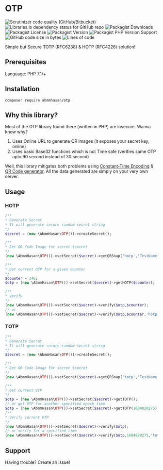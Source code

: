 # OTP

![Scrutinizer code quality (GitHub/Bitbucket)](https://img.shields.io/scrutinizer/quality/g/abmmhasan/otp/main)
![Libraries.io dependency status for GitHub repo](https://img.shields.io/librariesio/github/abmmhasan/otp)
![Packagist Downloads](https://img.shields.io/packagist/dt/abmmhasan/otp)
![Packagist License](https://img.shields.io/packagist/l/abmmhasan/otp)
![Packagist Version](https://img.shields.io/packagist/v/abmmhasan/otp)
![Packagist PHP Version Support](https://img.shields.io/packagist/php-v/abmmhasan/otp)
![GitHub code size in bytes](https://img.shields.io/github/languages/code-size/abmmhasan/otp)
![Lines of code](https://img.shields.io/tokei/lines/github/abmmhasan/otp)


Simple but Secure TOTP (RFC6238) & HOTP (RFC4226) solution!


## Prerequisites

Language: PHP 7.1/+

## Installation

```
composer require abmmhasan/otp
```

## Why this library?

Most of the OTP library found there (written in PHP) are insecure. Wanna know why?
1. Uses Online URL to generate QR Images (it exposes your secret key, online)
2. Uses basic Base32 functions which is not Time safe (verifies same OTP upto 90 second instead of 30 second)

Well, this library mitigates both problems using [Constant-Time Encoding](https://github.com/paragonie/constant_time_encoding) & [QR Code generator](https://github.com/Bacon/BaconQrCode).
All the data generated are simply on your very own server.

## Usage

### HOTP

```php
/**
* Generate Secret
* It will generate secure random secret string
*/
$secret = (new \AbmmHasan\OTP())->createSecret();

/**
* Get QR Code Image for secret $secret
*/
(new \AbmmHasan\OTP())->setSecret($secret)->getQRSnap('hotp','TestName','TestTitle');

/**
* Get current OTP for a given counter
*/
$counter = 346;
$otp = (new \AbmmHasan\OTP())->setSecret($secret)->getHOTP($counter);

/**
* Verify
*/
(new \AbmmHasan\OTP())->setSecret($secret)->verify($otp,$counter);
// or
(new \AbmmHasan\OTP())->setSecret($secret)->verify($otp,$counter,'hotp');
```

### TOTP

```php
/**
* Generate Secret
* It will generate secure random secret string
*/
$secret = (new \AbmmHasan\OTP())->createSecret();

/**
* Get QR Code Image for secret $secret
*/
(new \AbmmHasan\OTP())->setSecret($secret)->getQRSnap('totp','TestName','TestTitle');

/**
* Get current OTP
*/
$otp = (new \AbmmHasan\OTP())->setSecret($secret)->getTOTP();
// or get OTP for another specified epoch time
$otp = (new \AbmmHasan\OTP())->setSecret($secret)->getTOTP(1604820275);
/**
* Verify current OTP
*/
(new \AbmmHasan\OTP())->setSecret($secret)->verify($otp);
// or verify for a specified time
(new \AbmmHasan\OTP())->setSecret($secret)->verify($otp,1604820275,'totp');
```

## Support

Having trouble? Create an issue!
